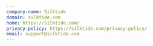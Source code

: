 ```yaml
---
company-name: Silktide
domain: silktide.com
home: https://silktide.com/
privacy-policy: https://silktide.com/privacy-policy/
email: support@silktide.com
---
```




